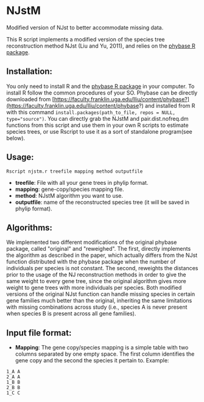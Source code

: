# NJstM
Modified version of NJst to better accommodate missing data.

This R script implements a modified version of the species tree reconstruction method NJst (Liu and Yu, 2011), and relies on the [phybase R package](https://faculty.franklin.uga.edu/lliu/content/phybase?).

Installation:
-------------
You only need to install R and the [phybase R package](https://faculty.franklin.uga.edu/lliu/content/phybase?) in your computer. To install R follow the common procedures of your SO. Phybase can be directly downloaded from [https://faculty.franklin.uga.edu/lliu/content/phybase?](https://faculty.franklin.uga.edu/lliu/content/phybase?) and installed from R with this command `install.packages(path_to_file, repos = NULL, type="source")`.
You can directly grab the NJstM and pair.dist.nofreq.dm functions from this script and use them in your own R scripts to estimate species trees, or use Rscript to use it as a sort of standalone program(see below).

Usage:
-----
`Rscript njstm.r treefile mapping method outputfile`  
* **treefile**: File with all your gene trees in phylip format.
* **mapping**: gene-copy/species mapping file.
* **method**: NJstM algorithm you want to use.
* **outputfile**: name of the reconstructed species tree (it will be saved in phylip format).

Algorithms:
----------
We implemented two different modifications of the original phybase package, called "original" and "reweighed". The first, directly implements the algorithm as described in the paper, which actually differs from the NJst function distributed with the phybase package when the number of individuals per species is not constant. The second, reweights the distances prior to the usage of the NJ reconstruction methods in order to give the same weight to every gene tree, since the original algorithm gives more weight to gene trees with more individuals per species. Both modified versions of the original NJst function can handle missing species in certain gene families much better than the original, inheriting the same limitations with missing combinations across study (i.e., species A is never present when species B is present across all gene families).

Input file format:
------------------
* **Mapping**: The gene copy/species mapping is a simple table with two columns separated by one empty space. The first column identifies the gene copy and the second the species it pertain to. Example:
```
1_A A
2_A A
1_B B
2_B B
1_C C
```
